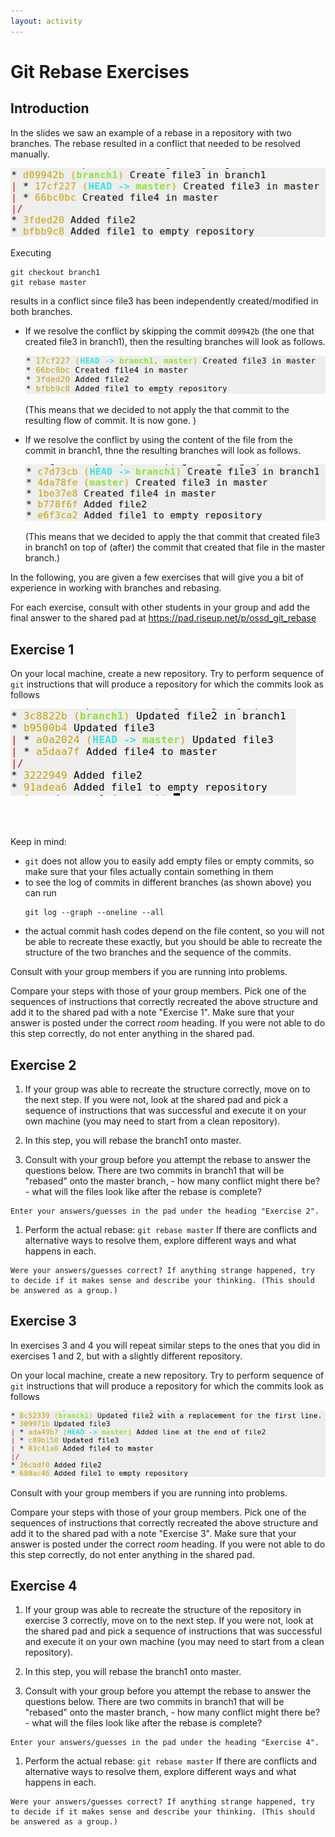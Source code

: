 ```yaml
---
layout: activity
---
```


# Git Rebase Exercises

## Introduction

In the slides we saw an example of a rebase in a repository with
two branches. The rebase resulted in a conflict that needed to be resolved manually.

<img src=img/rebase0.png>

Executing


```
git checkout branch1
git rebase master
```

results in a conflict since file3 has been independently created/modified in both branches.

- If we resolve the conflict by skipping the commit `d09942b` (the one that created file3 in branch1), then the resulting branches will look as follows.

  <img src=img/rebase0_skip.png>

  (This means that we decided to not apply the that commit to the resulting flow of commit. It is now gone. )

- If we resolve the conflict by using the content of the file from the commit in branch1, thne the resulting branches will look as follows.

  <img src=img/rebase0_use_commit.png>

  (This means that we decided to apply the that commit that created file3 in branch1 on top of (after) the commit that created that file in the master branch.)

In the following, you are given a few exercises that will give you a bit of experience in working with branches and rebasing.

For each exercise, consult with other students in your group and add the final answer to the shared pad at
https://pad.riseup.net/p/ossd_git_rebase  


## Exercise 1

On your local machine, create a new repository. Try to perform sequence of `git` instructions that will produce a repository for which the commits look as follows

<img src=img/rebase1.png>

<br><br>

Keep in mind:
- `git` does not allow you to easily add empty files or empty commits, so make sure that your files actually contain something in them
- to see the log of commits in different branches (as shown above) you can run
  ```
  git log --graph --oneline --all
  ```
- the actual commit hash codes depend on the file content, so you will not be able to recreate these exactly, but you should be able to recreate the structure of the two branches and the sequence of the commits.

Consult with your group members if you are running into problems.

Compare your steps with those of your group members. Pick one of the sequences of instructions that correctly recreated the above structure and add it to the shared pad with a note "Exercise 1". Make sure that your answer is posted under the correct _room_ heading. If you were not able to do this step correctly, do not enter anything in the shared pad.

## Exercise 2

1. If your group was able to recreate the structure correctly, move on to the next step. If you were not, look at the shared pad and pick a sequence of instructions that was successful and execute it on your own machine (you may need to start from a clean repository).

1. In this step, you will rebase the branch1 onto master.  
  1. Consult with your group before you attempt the rebase to answer the questions below.
There are two commits in branch1 that will be "rebased" onto the master branch,
    - how many conflict might there be?
    - what will the files look like after the rebase is complete?

    Enter your answers/guesses in the pad under the heading "Exercise 2".

  1. Perform the actual rebase:
    ```
    git rebase master
    ```
    If there are conflicts and alternative ways to resolve them, explore different ways and what happens in each.

    Were your answers/guesses correct? If anything strange happened, try to decide if it makes sense and describe your thinking. (This should be answered as a group.)


## Exercise 3

In exercises 3 and 4 you will repeat similar steps to the ones that you did in exercises 1 and 2, but with a slightly different repository.

On your local machine, create a new repository. Try to perform sequence of `git` instructions that will produce a repository for which the commits look as follows

<img src=img/rebase2.png>

Consult with your group members if you are running into problems.

Compare your steps with those of your group members. Pick one of the sequences of instructions that correctly recreated the above structure and add it to the shared pad with a note "Exercise 3". Make sure that your answer is posted under the correct _room_ heading. If you were not able to do this step correctly, do not enter anything in the shared pad.

## Exercise 4

1. If your group was able to recreate the structure of the repository in exercise 3 correctly, move on to the next step. If you were not, look at the shared pad and pick a sequence of instructions that was successful and execute it on your own machine (you may need to start from a clean repository).

1. In this step, you will rebase the branch1 onto master.  
  1. Consult with your group before you attempt the rebase to answer the questions below.
There are two commits in branch1 that will be "rebased" onto the master branch,
    - how many conflict might there be?
    - what will the files look like after the rebase is complete?

    Enter your answers/guesses in the pad under the heading "Exercise 4".

  1. Perform the actual rebase:
    ```
    git rebase master
    ```
    If there are conflicts and alternative ways to resolve them, explore different ways and what happens in each.

    Were your answers/guesses correct? If anything strange happened, try to decide if it makes sense and describe your thinking. (This should be answered as a group.)
